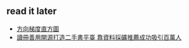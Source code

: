 ## read it later
- [方向梯度直方圖](https://zh.m.wikipedia.org/zh-tw/方向梯度直方图)
- [讀冊善用開源打造二手書平臺 靠資料採礦推薦成功吸引百萬人](http://www.ithome.com.tw/people/105845)
